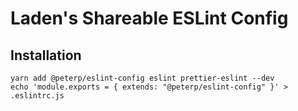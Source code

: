 # Laden's Shareable ESLint Config

## Installation

```terminal
yarn add @peterp/eslint-config eslint prettier-eslint --dev
echo 'module.exports = { extends: "@peterp/eslint-config" }' > .eslintrc.js
```
